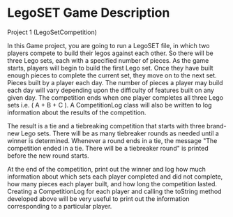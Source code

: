 <H1>LegoSET Game Description</H1>

<p>Project 1 (LegoSetCompetition)

In this Game project, you are going to run a LegoSET file, in which two players compete to build their legos against each other. So there will be three Lego sets, each with a specified number of pieces. As the game starts, players will begin to build the first Lego set. Once they have built enough pieces to complete the current set, they move on to the next set. Pieces built by a player each day. The number of pieces a player may build each day will vary depending upon the difficulty of features built on any given day. The competition ends when one player completes all three Lego sets i.e. ( A + B + C ). A CompetitionLog class will also be written to log information about the results of the competition.

The result is a tie and a tiebreaking competition that starts with three brand-new Lego sets. There will be as many tiebreaker rounds as needed until a winner is determined. Whenever a round ends in a tie, the message "The competition ended in a tie. There will be a tiebreaker round" is printed before the new round starts.

At the end of the competition, print out the winner and log how much information about which sets each player completed and did not complete, how many pieces each player built, and how long the competition lasted. Creating a CompetitionLog for each player and calling the toString method developed above will be very useful to print out the information corresponding to a particular player.


</p>


